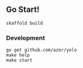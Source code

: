 ## Go Start!

```
skaffold build
```

### Development

```
go get github.com/azer/yolo
make help
make start
```

